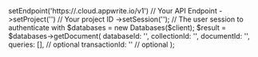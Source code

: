<?php

use Appwrite\Client;
use Appwrite\Services\Databases;

$client = (new Client())
    ->setEndpoint('https://<REGION>.cloud.appwrite.io/v1') // Your API Endpoint
    ->setProject('<YOUR_PROJECT_ID>') // Your project ID
    ->setSession(''); // The user session to authenticate with

$databases = new Databases($client);

$result = $databases->getDocument(
    databaseId: '<DATABASE_ID>',
    collectionId: '<COLLECTION_ID>',
    documentId: '<DOCUMENT_ID>',
    queries: [], // optional
    transactionId: '<TRANSACTION_ID>' // optional
);